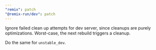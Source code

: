 ```yaml
---
"remix": patch
"@remix-run/dev": patch
---
```


Ignore failed clean up attempts for dev server,
since cleanups are purely optimizations.
Worst-case, the next rebuild triggers a cleanup.

Do the same for `unstable_dev`.
